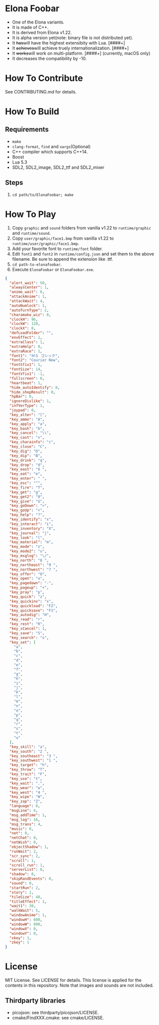 # Elona Foobar

* One of the Elona variants.
* It is made of C++.
* It is derived from Elona v1.22.
* It is alpha version yet(note: binary file is not distributed yet).
* It ~~has~~will have the highest extensibity with Lua. [####+]
* It ~~achieves~~will achieve truely internationalization. [####+]
* It ~~works~~will work on multi-platform. [####+] (currently, macOS only)
* It decreases the compatibility by -10.



# How To Contribute

See CONTRIBUTING.md for details.



# How To Build

## Requirements

* `make`
* `clang-format`, `find` and `xargs`(Optional)
* C++ compiler which supports C++14.
* Boost
* Lua 5.3
* SDL2, SDL2_image, SDL2_ttf and SDL2_mixer

## Steps

1. `cd path/to/ElonaFoobar; make`


# How To Play

1. Copy `graphic` and `sound` folders from vanilla v1.22 to `runtime/graphic` and `runtime/sound`.
1. Copy `user/graphic/face1.bmp` from vanilla v1.22 to `runtime/user/graphic/face1.bmp`.
1. Add your favorite font to `runtime/font` folder.
1. Edit `font1` and `font2` in `runtime/config.json` and set them to the above filename. Be sure to append the extension like .ttf.
1. `cd path-to-elonafoobar`.
1. Execute `ElonaFoobar` or `ElonaFoobar.exe`.


```json
{
  "alert_wait": 50,
  "alwaysCenter": 1,
  "anime_wait": 0,
  "attackAnime": 1,
  "attackWait": 4,
  "autoNumlock": 1,
  "autoTurnType": 2,
  "charamake_wiz": 0,
  "clockH": 96,
  "clockW": 120,
  "clockX": 0,
  "defLoadFolder": "",
  "envEffect": 1,
  "extraClass": 1,
  "extraHelp": 0,
  "extraRace": 1,
  "font1": "ＭＳ ゴシック",
  "font2": "Courier New",
  "fontSfix1": 1,
  "fontSize": 14,
  "fontVfix1": -1,
  "fullscreen": 0,
  "heartbeat": 1,
  "hide_autoIdentify": 0,
  "hide_shopResult": 0,
  "hpBar": 0,
  "ignoreDislike": 1,
  "infVerType": 1,
  "joypad": 0,
  "key_alter": "[",
  "key_ammo": "A",
  "key_apply": "a",
  "key_bash": "b",
  "key_cancel": "\\",
  "key_cast": "v",
  "key_charainfo": "c",
  "key_close": "C",
  "key_dig": "D",
  "key_dip": "B",
  "key_drink": "q",
  "key_drop": "d",
  "key_east": "6 ",
  "key_eat": "e",
  "key_enter": " ",
  "key_esc": "^",
  "key_fire": "f",
  "key_get": "g",
  "key_get2": "0",
  "key_give": "G",
  "key_goDown": ">",
  "key_goUp": "<",
  "key_help": "?",
  "key_identify": "x",
  "key_interact": "i",
  "key_inventory": "X",
  "key_journal": "j",
  "key_look": "l",
  "key_material": "m",
  "key_mode": "z",
  "key_mode2": "u",
  "key_msglog": "\/",
  "key_north": "8 ",
  "key_northeast": "9 ",
  "key_northwest": "7 ",
  "key_offer": "O",
  "key_open": "o",
  "key_pagedown": "-",
  "key_pageup": "+",
  "key_pray": "p",
  "key_quick": "z",
  "key_quickinv": "x",
  "key_quickload": "F2",
  "key_quicksave": "F1",
  "key_autodig": "H",
  "key_read": "r",
  "key_rest": "R",
  "key_sCancel": 1,
  "key_save": "S",
  "key_search": "s",
  "key_set": [
    "a",
    "b",
    "c",
    "d",
    "e",
    "f",
    "g",
    "h",
    "i",
    "j",
    "k",
    "l",
    "m",
    "n",
    "o",
    "p",
    "q",
    "r",
    "s",
    "t",
    "u"
  ],
  "key_skill": "a",
  "key_south": "2 ",
  "key_southeast": "3 ",
  "key_southwest": "1 ",
  "key_target": "h",
  "key_throw": "T",
  "key_trait": "F",
  "key_use": "t",
  "key_wait": ".",
  "key_wear": "w",
  "key_west": "4 ",
  "key_wipe": "W",
  "key_zap": "Z",
  "language": 0,
  "msgLine": 4,
  "msg_addTime": 1,
  "msg_log": 16,
  "msg_trans": 4,
  "music": 0,
  "net": 0,
  "netChat": 0,
  "netWish": 0,
  "objectShadow": 1,
  "runWait": 2,
  "scr_sync": 2,
  "scroll": 1,
  "scroll_run": 1,
  "serverList": 0,
  "shadow": 0,
  "skipRandEvents": 0,
  "sound": 0,
  "startRun": 2,
  "story": 1,
  "tileSize": 48,
  "titleEffect": 1,
  "wait1": 30,
  "walkWait": 5,
  "windowAnime": 1,
  "windowH": 600,
  "windowW": 800,
  "windowX": 0,
  "windowY": 0,
  "xkey": 1,
  "zkey": 1
}
```




# License

MIT License. See LICENSE for details. This license is applied for the
contents in this repository. Note that images and sounds are not included.

## Thirdparty libraries

* picojson: see thirdparty/picojson/LICENSE.
* cmake/FindXXX.cmake: see cmake/LICENSE.
